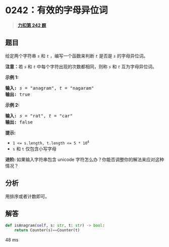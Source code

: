 # 0242：有效的字母异位词


> <u>**[力扣第 242 题](https://leetcode.cn/problems/valid-anagram/)**</u>

## 题目

<p>给定两个字符串 <code><em>s</em></code> 和 <code><em>t</em></code> ，编写一个函数来判断 <code><em>t</em></code> 是否是 <code><em>s</em></code> 的字母异位词。</p>

<p><strong>注意：</strong>若 <code><em>s</em></code> 和 <code><em>t</em></code><em> </em>中每个字符出现的次数都相同，则称 <code><em>s</em></code> 和 <code><em>t</em></code><em> </em>互为字母异位词。</p>



<p><strong>示例 1:</strong></p>

<pre>
<strong>输入:</strong> <em>s</em> = "anagram", <em>t</em> = "nagaram"
<strong>输出:</strong> true
</pre>

<p><strong>示例 2:</strong></p>

<pre>
<strong>输入:</strong> <em>s</em> = "rat", <em>t</em> = "car"
<strong>输出: </strong>false</pre>



<p><strong>提示:</strong></p>

<ul>
<li><code>1 <= s.length, t.length <= 5 * 10<sup>4</sup></code></li>
<li><code>s</code> 和 <code>t</code> 仅包含小写字母</li>
</ul>



<p><strong>进阶: </strong>如果输入字符串包含 unicode 字符怎么办？你能否调整你的解法来应对这种情况？</p>


## 分析

用排序或者计数即可。

## 解答

```python
def isAnagram(self, s: str, t: str) -> bool:
	return Counter(s)==Counter(t)
```
48 ms
